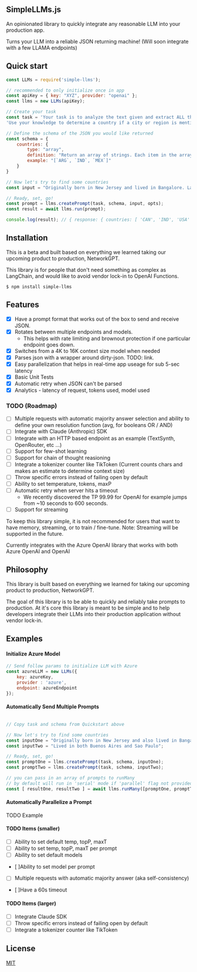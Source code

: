 ## SimpleLLMs.js
An opinionated library to quickly integrate any reasonable LLM into your production app.

Turns your LLM into a reliable JSON returning machine! 
(Will soon integrate with a few LLAMA endpoints)

## Quick start
```js
const LLMs = require('simple-llms');

// recommended to only initialize once in app
const apiKey = { key: "XYZ", provider: "openai" };
const llms = new LLMs(apiKey);

// Create your task
const task = 'Your task is to analyze the text given and extract ALL the countries mentioned.' + 
'Use your knowledge to determine a country if a city or region is mentioned.';

// Define the schema of the JSON you would like returned
const schema = {
    countries: {
        type: "array",
        definition: "Return an array of strings. Each item in the array is a country mentioned in the text given. If the same country is mentioned multiple times, only return it once. Return each country as 3 letter ISO Alpha-3 code. For example Ukraine would be UKR.",
        example: "[`ARG`, `IND`, `MEX`]"
    }
}

// Now let's try to find some countries
const input = "Originally born in New Jersey and lived in Bangalore. Later I went to university in Vancouver (Canada)."

// Ready, set, go!
const prompt = llms.createPrompt(task, schema, input, opts);
const result = await llms.run(prompt);

console.log(result); // { response: { countries: [ 'CAN', 'IND', 'USA' ] }, analytics: Object }
```

## Installation

This is a beta and built based on everything we learned taking our upcoming product to production, NetworkGPT.

This library is for people that don't need something as complex as LangChain, and would like to avoid vendor lock-in to OpenAI Functions.

```console
$ npm install simple-llms
```

## Features
- [X] Have a prompt format that works out of the box to send and receive JSON.
- [X] Rotates between multiple endpoints and models. 
  - This helps with rate limiting and brownout protection if one particular endpoint goes down.
- [X] Switches from a 4K to 16K context size model when needed
- [X] Parses json with a wrapper around dirty-json. TODO: link.
- [X] Easy parallelization that helps in real-time app useage for sub 5-sec latency
- [X] Basic Unit Tests
- [X] Automatic retry when JSON can't be parsed
- [X] Analytics - latency of request, tokens used, model used

### TODO (Roadmap)
- [ ] Multiple requests with automatic majority answer selection and ability to define your own resolution function (avg, for booleans OR / AND)
- [ ] Integrate with Claude (Anthropic) SDK
- [ ] Integrate with an HTTP based endpoint as an example (TextSynth, OpenRouter, etc ...)
- [ ] Support for few-shot learning
- [ ] Support for chain of thought reasioning
- [ ] Integrate a tokenizer counter like TikToken (Current counts chars and makes an estimate to determine context size)
- [ ] Throw specific errors instead of failing open by default
- [ ] Ability to set temperature, tokens, maxP
- [ ] Automatic retry when server hits a timeout 
  - We recently discovered the TP 99.99 for OpenAI for example jumps from ~10 seconds to 600 seconds.
- [ ] Support for streaming

To keep this library simple, it is not recommended for users that want to have memory, streaming, or to train / fine-tune. Note: Streaming will be supported in the future.

Currently integrates with the Azure OpenAI library that works with both Azure OpenAI and OpenAI


## Philosophy
This library is built based on everything we learned for taking our upcoming product to production, NetworkGPT. 

The goal of this library is to be able to quickly and reliably take prompts to production. At it's core this library is meant to be simple and to help developers integrate their LLMs into their production application without vendor lock-in.

## Examples
#### Initialize Azure Model

```js
// Send follow params to initialize LLM with Azure
const azureLLM = new LLMs({ 
    key: azureKey, 
    provider : 'azure', 
    endpoint: azureEndpoint
});
```

#### Automatically Send Multiple Prompts
```js

// Copy task and schema from Quickstart above

// Now let's try to find some countries
const inputOne = "Originally born in New Jersey and also lived in Bangalore. Later I went to university in Vancouver (Canada).";
const inputTwo = "Lived in both Buenos Aires and Sao Paulo";

// Ready, set, go!
const promptOne = llms.createPrompt(task, schema, inputOne);
const promptTwo = llms.createPrompt(task, schema, inputTwo);

// you can pass in an array of prompts to runMany
// by default will run in 'serial' mode if 'parallel' flag not provided
const [ resultOne, resultTwo ] = await llms.runMany([promptOne, promptTwo], 'parallel');
```

#### Automatically Parallelize a Prompt
TODO Example

#### TODO Items (smaller)
- [ ] Ability to set default temp, topP, maxT
- [ ] Ability to set temp, topP, maxT per prompt
- [ ] Ability to set default models
- [ ]Ability to set model per prompt
- [ ] Multiple requests with automatic majority answer (aka self-consistency)
- [ ]Have a 60s timeout

#### TODO Items (larger)
- [ ] Integrate Claude SDK
- [ ] Throw specific errors instead of failing open by default
- [ ] Integrate a tokenizer counter like TikToken

## License

  [MIT](LICENSE)
